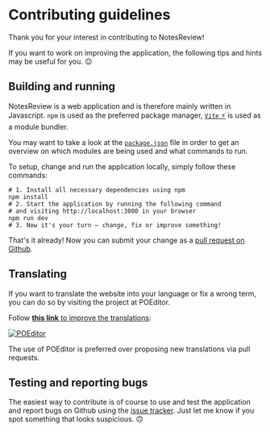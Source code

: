 # Contributing guidelines
Thank you for your interest in contributing to NotesReview!

If you want to work on improving the application, the following tips and hints may be useful for you. 😉

## Building and running
NotesReview is a web application and is therefore mainly written in Javascript. `npm` is used as the preferred package manager, [`Vite` ⚡](https://github.com/vitejs/vite) is used as a module bundler.

You may want to take a look at the [`package.json`](https://github.com/ENT8R/NotesReview/blob/main/package.json) file in order to get an overview on which modules are being used and what commands to run.

To setup, change and run the application locally, simply follow these commands:
```shell
# 1. Install all necessary dependencies using npm
npm install
# 2. Start the application by running the following command
# and visiting http://localhost:3000 in your browser
npm run dev
# 3. Now it's your turn — change, fix or improve something!
```
That's it already! Now you can submit your change as a [pull request on Github](https://docs.github.com/en/github/collaborating-with-issues-and-pull-requests/about-pull-requests).

## Translating
If you want to translate the website into your language or fix a wrong term, you can do so by visiting the project at POEditor.

Follow [**this link** to improve the translations](https://poeditor.com/join/project/oVilUChBdf):

[![POEditor](https://poeditor.com/public/images/logo_small.png)](https://poeditor.com/join/project/oVilUChBdf)

The use of POEditor is preferred over proposing new translations via pull requests.

## Testing and reporting bugs
The easiest way to contribute is of course to use and test the application and report bugs on Github using the [issue tracker](https://github.com/ENT8R/NotesReview/issues/). Just let me know if you spot something that looks suspicious. 🙃
